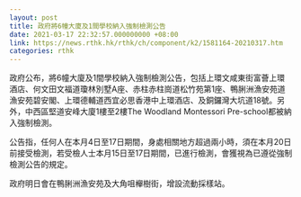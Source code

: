 ```yaml
---
layout: post
title: 政府將6幢大廈及1間學校納入強制檢測公告
date: 2021-03-17 22:32:57.000000000 +08:00
link: https://news.rthk.hk/rthk/ch/component/k2/1581164-20210317.htm
categories: rthk
---
```


政府公布，將6幢大廈及1間學校納入強制檢測公告，包括上環文咸東街富薈上環酒店、何文田文福道瓊林別墅A座、赤柱赤柱崗道松竹苑第1座、鴨脷洲漁安苑道漁安苑碧安閣、上環德輔道西宜必思香港中上環酒店、及銅鑼灣大坑道18號。另外，中西區堅道安峰大廈1樓至2樓The Woodland Montessori Pre-school都被納入強制檢測。

公告指，任何人在本月4日至17日期間，身處相關地方超過兩小時，須在本月20日前接受檢測，若受檢人士本月15日至17日期間，已進行檢測，會獲視為已遵從強制檢測公告的規定。

政府明日會在鴨脷洲漁安苑及大角咀櫸樹街，增設流動採樣站。
